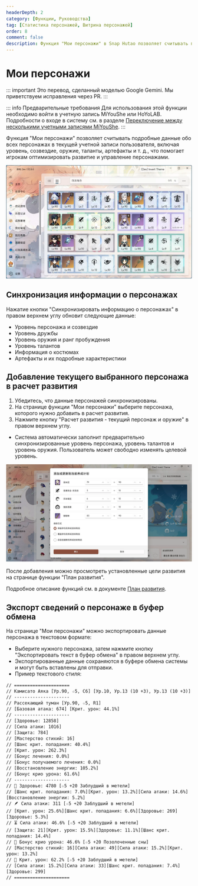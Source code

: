 ```yaml
---
headerDepth: 2
category: [Функции, Руководства]
tag: [Статистика персонажей, Витрина персонажей]
order: 8
comment: false
description: Функция "Мои персонажи" в Snap Hutao позволяет считывать подробные данные о персонажах в учетной записи Genshin Impact и предоставлять анализ, включая уровень, созвездие, таланты, характеристики артефактов и т. д.
---
```


# Мои персонажи

::: important
Это перевод, сделанный моделью Google Gemini. Мы приветствуем исправления через PR.
:::

::: info Предварительные требования
Для использования этой функции необходимо войти в учетную запись MiYouShe или HoYoLAB. Подробности о входе в систему см. в разделе [Переключение между несколькими учетными записями MiYouShe](mhy-account-switch.md#Переключение-между-несколькими-учетными-записями-MiYouShe).
:::

Функция "Мои персонажи" позволяет считывать подробные данные обо всех персонажах в текущей учетной записи пользователя, включая уровень, созвездие, оружие, таланты, артефакты и т. д., что помогает игрокам оптимизировать развитие и управление персонажами.

![Схема сетки](/images/202501/characters_data.webp)

## Синхронизация информации о персонажах

Нажатие кнопки "Синхронизировать информацию о персонажах" в правом верхнем углу обновит следующие данные:

- Уровень персонажа и созвездие
- Уровень дружбы
- Уровень оружия и ранг пробуждения
- Уровень талантов
- Информация о костюмах
- Артефакты и их подробные характеристики

## Добавление текущего выбранного персонажа в расчет развития

1. Убедитесь, что данные персонажей синхронизированы.
2. На странице функции "Мои персонажи" выберите персонажа, которого нужно добавить в расчет развития.
3. Нажмите кнопку "Расчет развития - текущий персонаж и оружие" в правом верхнем углу.

- Система автоматически заполнит предварительно синхронизированные уровень персонажа, уровень талантов и уровень оружия. Пользователь может свободно изменять целевой уровень.

![Пример изображения развития](/images/202501/character_develop.webp)

После добавления можно просмотреть установленные цели развития на странице функции "План развития".

Подробное описание функций см. в документе [План развития](./develop-plan.md#План-развития).

## Экспорт сведений о персонаже в буфер обмена

На странице "Мои персонажи" можно экспортировать данные персонажа в текстовом формате:

- Выберите нужного персонажа, затем нажмите кнопку "Экспортировать текст в буфер обмена" в правом верхнем углу.
- Экспортированные данные сохраняются в буфере обмена системы и могут быть вставлены для отправки.
- Пример текстового стиля:

```text
// =====================
// Камисато Аяка [Ур.90, ☆5, C6] [Ур.10, Ур.13 (10 +3), Ур.13 (10 +3)]
// ---------------------
// Рассекающий туман [Ур.90, ☆5, R1]
// [Базовая атака: 674] [Крит. урон: 44.1%]
// ---------------------
// [Здоровье: 12858]
// [Сила атаки: 1016]
// [Защита: 784]
// [Мастерство стихий: 16]
// [Шанс крит. попадания: 40.4%]
// [Крит. урон: 262.3%]
// [Бонус лечения: 0.0%]
// [Бонус получаемого лечения: 0.0%]
// [Восстановление энергии: 105.2%]
// [Бонус крио урона: 61.6%]
// ---------------------
// 🌷 Здоровье: 4780 [☆5 +20 Заблудший в метели]
// [Шанс крит. попадания: 7.0%][Крит. урон: 13.2%][Сила атаки: 14.6%][Восстановление энергии: 5.2%]
// 🪶 Сила атаки: 311 [☆5 +20 Заблудший в метели]
// [Крит. урон: 25.6%][Шанс крит. попадания: 6.6%][Здоровье: 269][Здоровье: 5.3%]
// ⏳ Сила атаки: 46.6% [☆5 +20 Заблудший в метели]
// [Защита: 21][Крит. урон: 15.5%][Здоровье: 11.1%][Шанс крит. попадания: 14.4%]
// 🍷 Бонус крио урона: 46.6% [☆5 +20 Позолоченные сны]
// [Мастерство стихий: 16][Сила атаки: 49][Сила атаки: 15.2%][Крит. урон: 13.2%]
// 👑 Крит. урон: 62.2% [☆5 +20 Заблудший в метели]
// [Сила атаки: 15.2%][Сила атаки: 33][Шанс крит. попадания: 7.4%][Здоровье: 299]
// =====================
```
